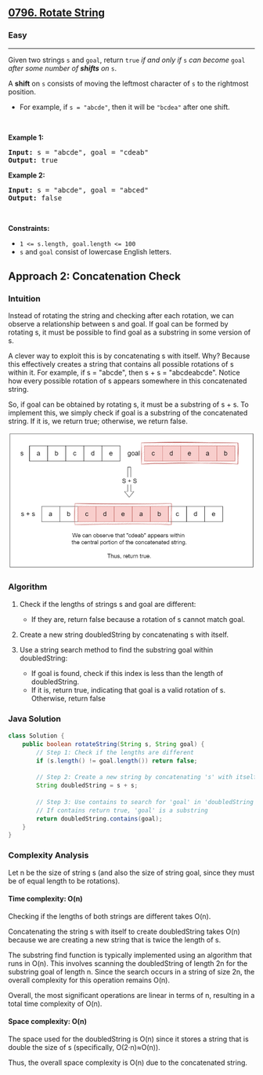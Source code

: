 <h2><a href="https://leetcode.com/problems/rotate-string">0796. Rotate String</a></h2><h3>Easy</h3><hr><p>Given two strings <code>s</code> and <code>goal</code>, return <code>true</code> <em>if and only if</em> <code>s</code> <em>can become</em> <code>goal</code> <em>after some number of <strong>shifts</strong> on</em> <code>s</code>.</p>

<p>A <strong>shift</strong> on <code>s</code> consists of moving the leftmost character of <code>s</code> to the rightmost position.</p>

<ul>
	<li>For example, if <code>s = &quot;abcde&quot;</code>, then it will be <code>&quot;bcdea&quot;</code> after one shift.</li>
</ul>

<p>&nbsp;</p>
<p><strong class="example">Example 1:</strong></p>
<pre><strong>Input:</strong> s = "abcde", goal = "cdeab"
<strong>Output:</strong> true
</pre><p><strong class="example">Example 2:</strong></p>
<pre><strong>Input:</strong> s = "abcde", goal = "abced"
<strong>Output:</strong> false
</pre>
<p>&nbsp;</p>
<p><strong>Constraints:</strong></p>

<ul>
	<li><code>1 &lt;= s.length, goal.length &lt;= 100</code></li>
	<li><code>s</code> and <code>goal</code> consist of lowercase English letters.</li>
</ul>

## Approach 2: Concatenation Check

### Intuition
Instead of rotating the string and checking after each rotation, we can observe a relationship between s and goal. If goal can be formed by rotating s, it must be possible to find goal as a substring in some version of s.

A clever way to exploit this is by concatenating s with itself. Why? Because this effectively creates a string that contains all possible rotations of s within it. For example, if s = "abcde", then s + s = "abcdeabcde". Notice how every possible rotation of s appears somewhere in this concatenated string.

So, if goal can be obtained by rotating s, it must be a substring of s + s. To implement this, we simply check if goal is a substring of the concatenated string. If it is, we return true; otherwise, we return false.

![alt text](image.png)

### Algorithm
1. Check if the lengths of strings s and goal are different:

	- If they are, return false because a rotation of s cannot match goal.
2. Create a new string doubledString by concatenating s with itself.

3. Use a string search method to find the substring goal within doubledString:

	- If goal is found, check if this index is less than the length of doubledString.
	- If it is, return true, indicating that goal is a valid rotation of s. Otherwise, return false

### Java Solution

```Java
class Solution {
    public boolean rotateString(String s, String goal) {
        // Step 1: Check if the lengths are different
        if (s.length() != goal.length()) return false;

        // Step 2: Create a new string by concatenating 's' with itself
        String doubledString = s + s;

        // Step 3: Use contains to search for 'goal' in 'doubledString'
        // If contains return true, 'goal' is a substring
        return doubledString.contains(goal);
    }
}

```

### Complexity Analysis

Let n be the size of string s (and also the size of string goal, since they must be of equal length to be rotations).

#### Time complexity: O(n)

Checking if the lengths of both strings are different takes O(n).

Concatenating the string s with itself to create doubledString takes O(n) because we are creating a new string that is twice the length of s.

The substring find function is typically implemented using an algorithm that runs in O(n). This involves scanning the doubledString of length 2n for the substring goal of length n. Since the search occurs in a string of size 2n, the overall complexity for this operation remains O(n).

Overall, the most significant operations are linear in terms of n, resulting in a total time complexity of O(n).

#### Space complexity: O(n)

The space used for the doubledString is O(n) since it stores a string that is double the size of s (specifically, O(2⋅n)≈O(n)).

Thus, the overall space complexity is O(n) due to the concatenated string.